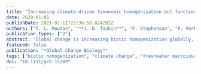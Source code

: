 ```yaml
---
title: "Increasing climate-driven taxonomic homogenization but functional differentiation among river macroinvertebrate assemblages"
date: 2020-01-01
publishDate: 2021-02-11T22:36:56.824202Z
authors: ["T. L. Mouton", "**J. D. Tonkin**", "F. Stephenson", "P. Verburg", "M. Floury"]
publication_types: ["2"]
abstract: "Global change is increasing biotic homogenization globally, which modifies the functioning of ecosystems. While tendencies towards taxonomic homogenization in biological communities have been extensively studied, functional homogenization remains an understudied facet of biodiversity. Here, we tested four hypotheses related to long-term changes (1991– 2016) in the taxonomic and functional arrangement of freshwater macroinvertebrate assemblages across space and possible drivers of these changes. Using data collected annually at 64 river sites in mainland New Zealand, we related temporal changes in taxonomic and functional spatial $β$-diversity, and the contribution of individual sites to $β$-diversity, to a set of global, regional, catchment and reach-scale environmental descriptors. We observed long-term, mostly climate-induced, temporal trends towards taxonomic homogenization but functional differentiation among macroinvertebrate assemblages. These changes were mainly driven by replacements of species and functional traits among assemblages, rather than nested species loss. In addition, there was no difference between the mean rate of change in the taxonomic and functional facets of $β$-diversity. Climatic processes governed overall population and community changes in these freshwater ecosystems, but were amplified by multiple anthropogenic, topographic and biotic drivers of environmental change, acting widely across the landscape. The functional diversification of communities could potentially provide communities with greater stability, resistance and resilience capacity to environmental change, despite ongoing taxonomic homogenization. Therefore, our study highlights a need to further understand temporal trajectories in both taxonomic and functional components of species communities, which could enable a clearer picture of how biodiversity and ecosystems will respond to future global changes."
featured: false
publication: "*Global Change Biology*"
tags: ["biotic homogenization", "climate change", "freshwater macroinvertebrates", "functional diversity", "human disturbance", "β-diversity"]
doi: "10.1111/gcb.15389"
---
```


